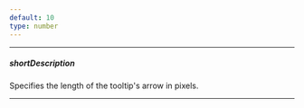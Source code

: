 ```yaml
---
default: 10
type: number
---
```

---
##### shortDescription
Specifies the length of the tooltip's arrow in pixels.

---
